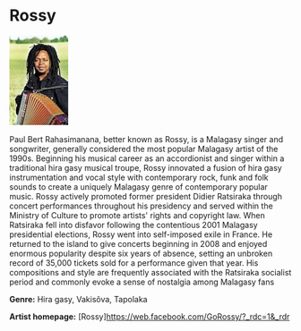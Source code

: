 # Rossy

![rossy](rossy.jpg)

 Paul Bert Rahasimanana, better known as Rossy, is a Malagasy singer and songwriter, generally considered the most popular Malagasy artist of the 1990s. Beginning his musical career as an accordionist and singer within a traditional hira gasy musical troupe, Rossy innovated a fusion of hira gasy instrumentation and vocal style with contemporary rock, funk and folk sounds to create a uniquely Malagasy genre of contemporary popular music. Rossy actively promoted former president Didier Ratsiraka through concert performances throughout his presidency and served within the Ministry of Culture to promote artists' rights and copyright law. When Ratsiraka fell into disfavor following the contentious 2001 Malagasy presidential elections, Rossy went into self-imposed exile in France. He returned to the island to give concerts beginning in 2008 and enjoyed enormous popularity despite six years of absence, setting an unbroken record of 35,000 tickets sold for a performance given that year. His compositions and style are frequently associated with the Ratsiraka socialist period and commonly evoke a sense of nostalgia among Malagasy fans

**Genre:**  Hira gasy, Vakisôva, Tapolaka

**Artist homepage:**  [Rossy]https://web.facebook.com/GoRossy/?_rdc=1&_rdr
